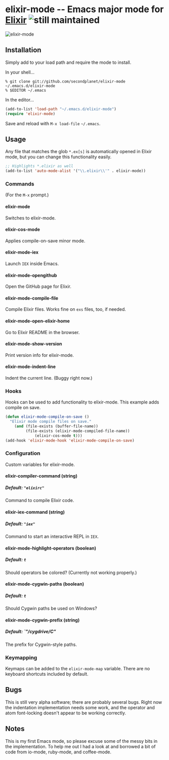 # elixir-mode -- Emacs major mode for [Elixir](https://github.com/josevalim/elixir) ![still maintained](http://stillmaintained.com/secondplanet/elixir-mode.png)

![elixir-mode]("https://img.skitch.com/20111112-tyhx1d5wqus29rx644f46ciu5c.png")

## Installation

Simply add to your load path and require the mode to install.

In your shell...

```shell
% git clone git://github.com/secondplanet/elixir-mode ~/.emacs.d/elixir-mode
% $EDITOR ~/.emacs
```
In the editor...

```lisp
(add-to-list 'load-path "~/.emacs.d/elixir-mode")
(require 'elixir-mode)
```

Save and reload with `M-x load-file` `~/.emacs`.

## Usage

Any file that matches the glob `*.ex[s]` is automatically opened in
Elixir mode, but you can change this functionality easily.

```lisp
;; Highlights *.elixir as well
(add-to-list 'auto-mode-alist '("\\.elixir\\'" . elixir-mode))
```

### Commands

(For the `M-x` prompt.)

#### elixir-mode

Switches to elixir-mode.

#### elixir-cos-mode

Applies compile-on-save minor mode.

#### elixir-mode-iex

Launch `IEX` inside Emacs.

#### elixir-mode-opengithub

Open the GitHub page for Elixir.

#### elixir-mode-compile-file

Compile Elixir files. Works fine on `exs` files, too, if needed.

#### elixir-mode-open-elixir-home

Go to Elixir README in the browser.

#### elixir-mode-show-version

Print version info for elixir-mode.

#### elixir-mode-indent-line

Indent the current line. (Buggy right now.)

### Hooks

Hooks can be used to add functionality to elixir-mode. This example
adds compile on save.

```lisp
(defun elixir-mode-compile-on-save ()
  "Elixir mode compile files on save."
	(and (file-exists (buffer-file-name))
	     (file-exists (elixir-mode-compiled-file-name))
			 (elixir-cos-mode t)))
(add-hook 'elixir-mode-hook 'elixir-mode-compile-on-save)
```

### Configuration

Custom variables for elixir-mode.

#### elixir-compiler-command (string)
##### Default: `"elixirc"`

Command to compile Elixir code.

#### elixir-iex-command (string)
##### Default: `"iex"`

Command to start an interactive REPL in `IEX`.

#### elixir-mode-highlight-operators (boolean)
##### Default: `t`

Should operators be colored? (Currently not working properly.)

#### elixir-mode-cygwin-paths (boolean)
##### Default: `t`

Should Cygwin paths be used on Windows?

#### elixir-mode-cygwin-prefix (string)
##### Default: `"/cygdrive/C"

The prefix for Cygwin-style paths.

### Keymapping

Keymaps can be added to the `elixir-mode-map` variable.
There are no keyboard shortcuts included by default.

## Bugs

This is still very alpha software; there are probably several
bugs. Right now the indentation implementation needs some work, and
the operator and atom font-locking doesn't appear to be working
correctly.

## Notes

This is my first Emacs mode, so please excuse some of the messy bits
in the implementation. To help me out I had a look at and borrowed a
bit of code from io-mode, ruby-mode, and coffee-mode.